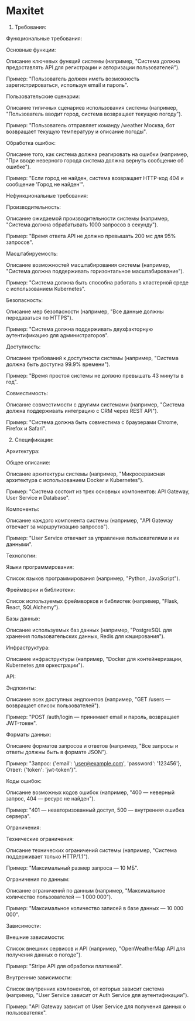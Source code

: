 # Maxitet

1. Требования:

Функциональные требования:

Основные функции:

Описание ключевых функций системы (например, "Система должна предоставлять API для регистрации и авторизации пользователей").

Пример: "Пользователь должен иметь возможность зарегистрироваться, используя email и пароль".

Пользовательские сценарии:

Описание типичных сценариев использования системы (например, "Пользователь вводит город, система возвращает текущую погоду").

Пример: "Пользователь отправляет команду /weather Москва, бот возвращает текущую температуру и описание погоды".

Обработка ошибок:

Описание того, как система должна реагировать на ошибки (например, "При вводе неверного города система должна вернуть сообщение об ошибке").

Пример: "Если город не найден, система возвращает HTTP-код 404 и сообщение 'Город не найден'".

Нефункциональные требования:

Производительность:

Описание ожидаемой производительности системы (например, "Система должна обрабатывать 1000 запросов в секунду").

Пример: "Время ответа API не должно превышать 200 мс для 95% запросов".

Масштабируемость:

Описание возможностей масштабирования системы (например, "Система должна поддерживать горизонтальное масштабирование").

Пример: "Система должна быть способна работать в кластерной среде с использованием Kubernetes".

Безопасность:

Описание мер безопасности (например, "Все данные должны передаваться по HTTPS").

Пример: "Система должна поддерживать двухфакторную аутентификацию для администраторов".

Доступность:

Описание требований к доступности системы (например, "Система должна быть доступна 99.9% времени").

Пример: "Время простоя системы не должно превышать 43 минуты в год".

Совместимость:

Описание совместимости с другими системами (например, "Система должна поддерживать интеграцию с CRM через REST API").

Пример: "Система должна быть совместима с браузерами Chrome, Firefox и Safari".

2. Спецификации:

Архитектура:

Общее описание:

Описание архитектуры системы (например, "Микросервисная архитектура с использованием Docker и Kubernetes").

Пример: "Система состоит из трех основных компонентов: API Gateway, User Service и Database".

Компоненты:

Описание каждого компонента системы (например, "API Gateway отвечает за маршрутизацию запросов").

Пример: "User Service отвечает за управление пользователями и их данными".

Технологии:

Языки программирования:

Список языков программирования (например, "Python, JavaScript").

Фреймворки и библиотеки:

Список используемых фреймворков и библиотек (например, "Flask, React, SQLAlchemy").

Базы данных:

Описание используемых баз данных (например, "PostgreSQL для хранения пользовательских данных, Redis для кэширования").

Инфраструктура:

Описание инфраструктуры (например, "Docker для контейнеризации, Kubernetes для оркестрации").

API:

Эндпоинты:

Описание всех доступных эндпоинтов (например, "GET /users — возвращает список пользователей").

Пример: "POST /auth/login — принимает email и пароль, возвращает JWT-токен".

Форматы данных:

Описание форматов запросов и ответов (например, "Все запросы и ответы должны быть в формате JSON").

Пример: "Запрос: {'email': 'user@example.com', 'password': '123456'}, Ответ: {'token': 'jwt-token'}".

Коды ошибок:

Описание возможных кодов ошибок (например, "400 — неверный запрос, 404 — ресурс не найден").

Пример: "401 — неавторизованный доступ, 500 — внутренняя ошибка сервера".

Ограничения:

Технические ограничения:

Описание технических ограничений системы (например, "Система поддерживает только HTTP/1.1").

Пример: "Максимальный размер запроса — 10 МБ".

Ограничения по данным:

Описание ограничений по данным (например, "Максимальное количество пользователей — 1 000 000").

Пример: "Максимальное количество записей в базе данных — 10 000 000".

Зависимости:

Внешние зависимости:

Список внешних сервисов и API (например, "OpenWeatherMap API для получения данных о погоде").

Пример: "Stripe API для обработки платежей".

Внутренние зависимости:

Список внутренних компонентов, от которых зависит система (например, "User Service зависит от Auth Service для аутентификации").

Пример: "API Gateway зависит от User Service для получения данных о пользователях".
